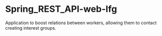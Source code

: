 # Spring_REST_API-web-lfg
Application to boost relations between workers, allowing them to contact creating interest groups.
